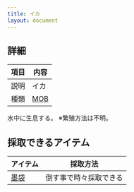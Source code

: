 ```yaml
---
title: イカ
layout: document
---
```

## 詳細

|項目|内容|
|---|---|
|説明|イカ|
|種類|[MOB](MOB)|

水中に生息する。
※繁殖方法は不明。

## 採取できるアイテム

|アイテム|採取方法|
|---|---|
|[墨袋](墨袋)|倒す事で時々採取できる|
